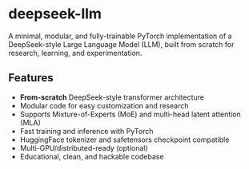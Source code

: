# deepseek-llm

A minimal, modular, and fully-trainable PyTorch implementation of a DeepSeek-style Large Language Model (LLM), built from scratch for research, learning, and experimentation.

## Features

- **From-scratch** DeepSeek-style transformer architecture
- Modular code for easy customization and research
- Supports Mixture-of-Experts (MoE) and multi-head latent attention (MLA)
- Fast training and inference with PyTorch
- HuggingFace tokenizer and safetensors checkpoint compatible
- Multi-GPU/distributed-ready (optional)
- Educational, clean, and hackable codebase
